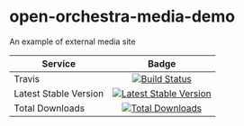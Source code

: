 open-orchestra-media-demo
=========================

An example of external media site

| Service       | Badge         |
| ------------- |:-------------:|
| Travis | [![Build Status](https://travis-ci.org/open-orchestra/open-orchestra-media-demo.svg?branch=master)](https://travis-ci.org/open-orchestra/open-orchestra-media-demo) |
| Latest Stable Version | [![Latest Stable Version](https://poser.pugx.org/open-orchestra/open-orchestra-media-demo/v/stable)](https://packagist.org/packages/open-orchestra/open-orchestra-media-demo) |
| Total Downloads | [![Total Downloads](https://poser.pugx.org/open-orchestra/open-orchestra-media-demo/downloads)](https://packagist.org/packages/open-orchestra/open-orchestra-media-demo) |
